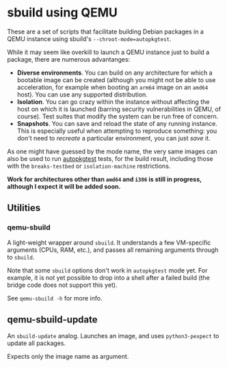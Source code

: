 sbuild using QEMU
=================

These are a set of scripts that facilitate building Debian packages in a QEMU
instance using sbuild's `--chroot-mode=autopkgtest`.

While it may seem like overkill to launch a QEMU instance just to build a
package, there are numerous advantanges:

* **Diverse environments**. You can build on any architecture for which a
  bootable image can be created (although you might not be able to use
  acceleration, for example when booting an `arm64` image on an `amd64` host).
  You can use any supported distribution.
* **Isolation**. You can go crazy within the instance without affecting the
  host on which it is launched (barring security vulnerabilities in QEMU, of
  course). Test suites that modify the system can be run free of concern.
* **Snapshots**. You can save and reload the state of any running instance.
  This is especially useful when attempting to reproduce something: you don't
  need to _recreate_ a particular environment, you can just _save_ it.

As one might have guessed by the mode name, the very same images can also be
used to run [autopkgtest](https://salsa.debian.org/ci-team/autopkgtest) tests,
for the build result, including those with the `breaks-testbed` or
`isolation-machine` restrictions.

**Work for architectures other than `amd64` and `i386` is still in progress,
although I expect it will be added soon.**


Utilities
---------

### qemu-sbuild

A light-weight wrapper around `sbuild`. It understands a few VM-specific
arguments (CPUs, RAM, etc.), and passes all remaining arguments through to
`sbuild`.

Note that some `sbuild` options don't work in `autopkgtest` mode yet. For
example, it is not yet possible to drop into a shell after a failed build (the
bridge code does not support this yet).

See `qemu-sbuild -h` for more info.


qemu-sbuild-update
------------------

An `sbuild-update` analog. Launches an image, and uses `python3-pexpect` to
update all packages.

Expects only the image name as argument.
